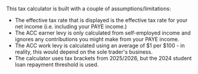 This tax calculator is built with a couple of assumptions/limitations:

* The effective tax rate that is displayed is the effective tax rate for your net income (i.e. including your PAYE income.)
* The ACC earner levy is only calculated from self-employed income and ignores any contributions you might make from your PAYE income. 
* The ACC work levy is calculated using an average of $1 per $100 - in reality, this would depend on the sole trader's business. 
* The calculator uses tax brackets from 2025/2026, but the 2024 student loan repayment threshold is used.
